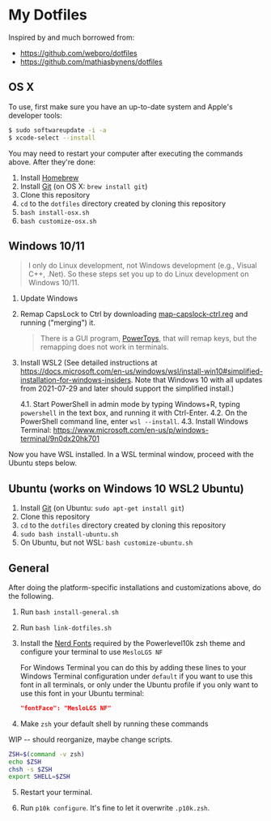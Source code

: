 # My Dotfiles

Inspired by and much borrowed from:

* https://github.com/webpro/dotfiles
* https://github.com/mathiasbynens/dotfiles


## OS X

To use, first make sure you have an up-to-date system and Apple's developer tools:

```sh
$ sudo softwareupdate -i -a
$ xcode-select --install
```

You may need to restart your computer after executing the commands above.  After they're done:

1. Install [Homebrew](http://brew.sh/)
2. Install [Git](http://git-scm.com/) (on OS X: `brew install git`)
3. Clone this repository
4. `cd` to the `dotfiles` directory created by cloning this repository
5. `bash install-osx.sh`
6. `bash customize-osx.sh`

## Windows 10/11

> I only do Linux development, not Windows development (e.g., Visual C++, .Net).  So these steps set you up to do Linux development on Windows 10/11.

1. Update Windows
2. Remap CapsLock to Ctrl by downloading [map-capslock-ctrl.reg](map-capslock-ctrl.reg) and running ("merging") it.

   > There is a GUI program, [PowerToys](https://docs.microsoft.com/en-us/windows/powertoys/), that will remap keys, but the remapping does not work in terminals.

4. Install WSL2 (See detailed instructions at https://docs.microsoft.com/en-us/windows/wsl/install-win10#simplified-installation-for-windows-insiders.  Note that Windows 10 with all updates from 2021-07-29 and later should support the simplified install.)

    4.1. Start PowerShell in admin mode by typing Windows+R, typing `powershell` in the text box, and running it with Ctrl-Enter.
    4.2. On the PowerShell command line, enter `wsl --install`.
    4.3. Install Windows Terminal: https://www.microsoft.com/en-us/p/windows-terminal/9n0dx20hk701

Now you have WSL installed.  In a WSL terminal window, proceed with the Ubuntu steps below.

## Ubuntu (works on Windows 10 WSL2 Ubuntu)

1. Install [Git](http://git-scm.com/) (on Ubuntu: `sudo apt-get install git`)
2. Clone this repository
3. `cd` to the `dotfiles` directory created by cloning this repository
4. `sudo bash install-ubuntu.sh`
5. On Ubuntu, but not WSL: `bash customize-ubuntu.sh`

## General

After doing the platform-specific installations and customizations above, do the following.

1. Run `bash install-general.sh`
2. Run `bash link-dotfiles.sh`
3. Install the [Nerd Fonts](https://github.com/romkatv/powerlevel10k#fonts) required by the Powerlevel10k zsh theme and configure your terminal to use `MesloLGS NF`

    For Windows Terminal you can do this by adding these lines to your Windows Terminal configuration under `default` if you want to use this font in all terminals, or only under the Ubuntu profile if you only want to use this font in your Ubuntu terminal:


    ```json
    "fontFace": "MesloLGS NF"
    ```

4. Make `zsh` your default shell by running these commands

WIP -- should reorganize, maybe change scripts.

```sh
ZSH=$(command -v zsh)
echo $ZSH
chsh -s $ZSH
export SHELL=$ZSH
```

5. Restart your terminal.

6. Run `p10k configure`.  It's fine to let it overwrite `.p10k.zsh`.
